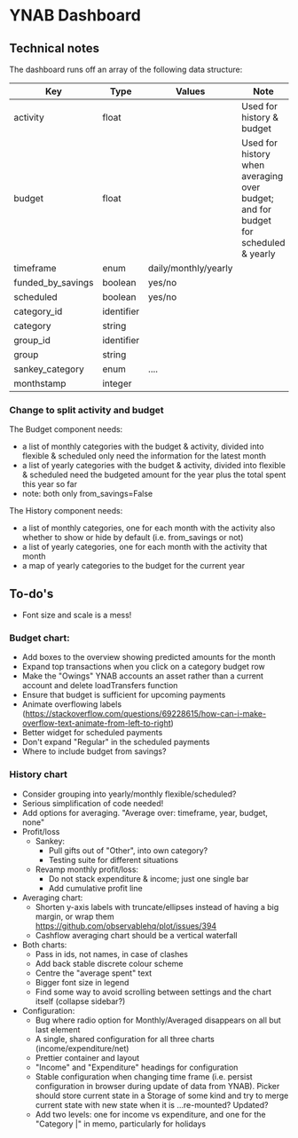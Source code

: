 # YNAB Dashboard

## Technical notes

The dashboard runs off an array of the following data structure:

 | Key               | Type       | Values | Note |
 |-------------------|------------|--------|------|
 | activity          | float      |        | Used for history & budget |
 | budget            | float      |        | Used for history when averaging over budget; and for budget for scheduled & yearly |
 | timeframe         | enum       | daily/monthly/yearly | |
 | funded_by_savings | boolean    | yes/no | |
 | scheduled         | boolean    | yes/no | |
 | category_id       | identifier |        | |
 | category          | string     |        | |
 | group_id          | identifier |        | |
 | group             | string     |        | |
 | sankey_category   | enum       | ....   | |
 | monthstamp        | integer    |        | |

### Change to split activity and budget

The Budget component needs:

 - a list of monthly categories with the budget & activity, divided into flexible & scheduled
   only need the information for the latest month
 - a list of yearly categories with the budget & activity, divided into flexible & scheduled
   need the budgeted amount for the year plus the total spent this year so far
 - note: both only from_savings=False

The History component needs:

 - a list of monthly categories, one for each month with the activity
   also whether to show or hide by default (i.e. from_savings or not)
 - a list of yearly categories, one for each month with the activity that month
 - a map of yearly categories to the budget for the current year

## To-do's

- Font size and scale is a mess!

### Budget chart:

- Add boxes to the overview showing predicted amounts for the month
- Expand top transactions when you click on a category budget row
- Make the "Owings" YNAB accounts an asset rather than a current account and delete loadTransfers function
- Ensure that budget is sufficient for upcoming payments
- Animate overflowing labels (https://stackoverflow.com/questions/69228615/how-can-i-make-overflow-text-animate-from-left-to-right)
- Better widget for scheduled payments
- Don't expand "Regular" in the scheduled payments
- Where to include budget from savings?

### History chart

- Consider grouping into yearly/monthly flexible/scheduled?
- Serious simplification of code needed!
- Add options for averaging. "Average over: timeframe, year, budget, none"
- Profit/loss
  - Sankey:
    - Pull gifts out of "Other", into own category?
    - Testing suite for different situations
  - Revamp monthly profit/loss:
    - Do not stack expenditure & income; just one single bar
    - Add cumulative profit line
- Averaging chart:
  - Shorten y-axis labels with truncate/ellipses instead of having a big margin, or wrap them
    https://github.com/observablehq/plot/issues/394
  - Cashflow averaging chart should be a vertical waterfall
- Both charts:
  - Pass in ids, not names, in case of clashes
  - Add back stable discrete colour scheme
  - Centre the "average spent" text
  - Bigger font size in legend
  - Find some way to avoid scrolling between settings and the chart itself (collapse sidebar?)
- Configuration:
  - Bug where radio option for Monthly/Averaged disappears on all but last element
  - A single, shared configuration for all three charts (income/expenditure/net)
  - Prettier container and layout
  - "Income" and "Expenditure" headings for configuration
  - Stable configuration when changing time frame (i.e. persist configuration in browser during update of data from
  YNAB). Picker should store current state in a Storage of some kind and try to merge current state with new state when it is ...re-mounted? Updated?
  - Add two levels: one for income vs expenditure, and one for the "Category |" in memo, particularly for holidays

